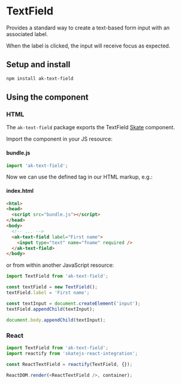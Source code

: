 # TextField

Provides a standard way to create a text-based form input with an associated label.

When the label is clicked, the input will receive focus as expected.

## Setup and install

```sh
npm install ak-text-field
```

## Using the component

### HTML

The `ak-text-field` package exports the TextField [Skate](https://github.com/skatejs/skatejs) component.

Import the component in your JS resource:

#### bundle.js

```js
import 'ak-text-field';
```

Now we can use the defined tag in our HTML markup, e.g.:

#### index.html

```html
<html>
<head>
  <script src="bundle.js"></script>
</head>
<body>
  <!-- ... -->
  <ak-text-field label="First name">
    <input type="text" name="fname" required />
  </ak-text-field>
</body>
```

or from within another JavaScript resource:

```js
import TextField from 'ak-text-field';

const textField = new TextField();
textField.label = 'First name';

const textInput = document.createElement('input');
textField.appendChild(textInput);

document.body.appendChild(textInput);
```

### React

```js
import TextField from 'ak-text-field';
import reactify from 'skatejs-react-integration';

const ReactTextField = reactify(TextField, {});

ReactDOM.render(<ReactTextField />, container);
```
